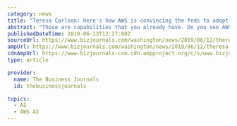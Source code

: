```yaml
---
category: news
title: "Teresa Carlson: Here's how AWS is convincing the feds to adopt the cloud"
abstract: "Those are capabilities that you already have. Do you see AWS offering AI or ML as a service? And what does the government do with this acquisition process to facilitate the contract solicitation? I don't think they actually have to be anything really ..."
publishedDateTime: 2019-06-13T12:27:00Z
sourceUrl: https://www.bizjournals.com/washington/news/2019/06/12/theresa-carlson-success-is-best-way-to-convince.html
ampUrl: https://www.bizjournals.com/washington/news/2019/06/12/theresa-carlson-success-is-best-way-to-convince.amp.html
cdnAmpUrl: https://www-bizjournals-com.cdn.ampproject.org/c/s/www.bizjournals.com/washington/news/2019/06/12/theresa-carlson-success-is-best-way-to-convince.amp.html
type: article

provider:
  name: The Business Journals
  id: thebusinessjournals

topics:
  - AI
  - AWS AI
---
```

